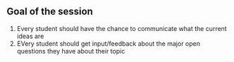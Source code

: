 ## Goal of the session

1. Every student should have the chance to communicate what the current ideas are
2. EVery student should get input/feedback about the major open questions they have about their topic 
